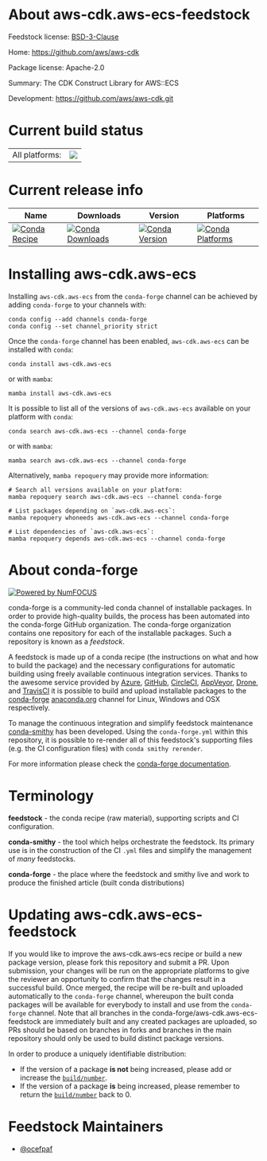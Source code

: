 About aws-cdk.aws-ecs-feedstock
===============================

Feedstock license: [BSD-3-Clause](https://github.com/conda-forge/aws-cdk.aws-ecs-feedstock/blob/main/LICENSE.txt)

Home: https://github.com/aws/aws-cdk

Package license: Apache-2.0

Summary: The CDK Construct Library for AWS::ECS

Development: https://github.com/aws/aws-cdk.git

Current build status
====================


<table><tr><td>All platforms:</td>
    <td>
      <a href="https://dev.azure.com/conda-forge/feedstock-builds/_build/latest?definitionId=19903&branchName=main">
        <img src="https://dev.azure.com/conda-forge/feedstock-builds/_apis/build/status/aws-cdk.aws-ecs-feedstock?branchName=main">
      </a>
    </td>
  </tr>
</table>

Current release info
====================

| Name | Downloads | Version | Platforms |
| --- | --- | --- | --- |
| [![Conda Recipe](https://img.shields.io/badge/recipe-aws--cdk.aws--ecs-green.svg)](https://anaconda.org/conda-forge/aws-cdk.aws-ecs) | [![Conda Downloads](https://img.shields.io/conda/dn/conda-forge/aws-cdk.aws-ecs.svg)](https://anaconda.org/conda-forge/aws-cdk.aws-ecs) | [![Conda Version](https://img.shields.io/conda/vn/conda-forge/aws-cdk.aws-ecs.svg)](https://anaconda.org/conda-forge/aws-cdk.aws-ecs) | [![Conda Platforms](https://img.shields.io/conda/pn/conda-forge/aws-cdk.aws-ecs.svg)](https://anaconda.org/conda-forge/aws-cdk.aws-ecs) |

Installing aws-cdk.aws-ecs
==========================

Installing `aws-cdk.aws-ecs` from the `conda-forge` channel can be achieved by adding `conda-forge` to your channels with:

```
conda config --add channels conda-forge
conda config --set channel_priority strict
```

Once the `conda-forge` channel has been enabled, `aws-cdk.aws-ecs` can be installed with `conda`:

```
conda install aws-cdk.aws-ecs
```

or with `mamba`:

```
mamba install aws-cdk.aws-ecs
```

It is possible to list all of the versions of `aws-cdk.aws-ecs` available on your platform with `conda`:

```
conda search aws-cdk.aws-ecs --channel conda-forge
```

or with `mamba`:

```
mamba search aws-cdk.aws-ecs --channel conda-forge
```

Alternatively, `mamba repoquery` may provide more information:

```
# Search all versions available on your platform:
mamba repoquery search aws-cdk.aws-ecs --channel conda-forge

# List packages depending on `aws-cdk.aws-ecs`:
mamba repoquery whoneeds aws-cdk.aws-ecs --channel conda-forge

# List dependencies of `aws-cdk.aws-ecs`:
mamba repoquery depends aws-cdk.aws-ecs --channel conda-forge
```


About conda-forge
=================

[![Powered by
NumFOCUS](https://img.shields.io/badge/powered%20by-NumFOCUS-orange.svg?style=flat&colorA=E1523D&colorB=007D8A)](https://numfocus.org)

conda-forge is a community-led conda channel of installable packages.
In order to provide high-quality builds, the process has been automated into the
conda-forge GitHub organization. The conda-forge organization contains one repository
for each of the installable packages. Such a repository is known as a *feedstock*.

A feedstock is made up of a conda recipe (the instructions on what and how to build
the package) and the necessary configurations for automatic building using freely
available continuous integration services. Thanks to the awesome service provided by
[Azure](https://azure.microsoft.com/en-us/services/devops/), [GitHub](https://github.com/),
[CircleCI](https://circleci.com/), [AppVeyor](https://www.appveyor.com/),
[Drone](https://cloud.drone.io/welcome), and [TravisCI](https://travis-ci.com/)
it is possible to build and upload installable packages to the
[conda-forge](https://anaconda.org/conda-forge) [anaconda.org](https://anaconda.org/)
channel for Linux, Windows and OSX respectively.

To manage the continuous integration and simplify feedstock maintenance
[conda-smithy](https://github.com/conda-forge/conda-smithy) has been developed.
Using the ``conda-forge.yml`` within this repository, it is possible to re-render all of
this feedstock's supporting files (e.g. the CI configuration files) with ``conda smithy rerender``.

For more information please check the [conda-forge documentation](https://conda-forge.org/docs/).

Terminology
===========

**feedstock** - the conda recipe (raw material), supporting scripts and CI configuration.

**conda-smithy** - the tool which helps orchestrate the feedstock.
                   Its primary use is in the construction of the CI ``.yml`` files
                   and simplify the management of *many* feedstocks.

**conda-forge** - the place where the feedstock and smithy live and work to
                  produce the finished article (built conda distributions)


Updating aws-cdk.aws-ecs-feedstock
==================================

If you would like to improve the aws-cdk.aws-ecs recipe or build a new
package version, please fork this repository and submit a PR. Upon submission,
your changes will be run on the appropriate platforms to give the reviewer an
opportunity to confirm that the changes result in a successful build. Once
merged, the recipe will be re-built and uploaded automatically to the
`conda-forge` channel, whereupon the built conda packages will be available for
everybody to install and use from the `conda-forge` channel.
Note that all branches in the conda-forge/aws-cdk.aws-ecs-feedstock are
immediately built and any created packages are uploaded, so PRs should be based
on branches in forks and branches in the main repository should only be used to
build distinct package versions.

In order to produce a uniquely identifiable distribution:
 * If the version of a package **is not** being increased, please add or increase
   the [``build/number``](https://docs.conda.io/projects/conda-build/en/latest/resources/define-metadata.html#build-number-and-string).
 * If the version of a package **is** being increased, please remember to return
   the [``build/number``](https://docs.conda.io/projects/conda-build/en/latest/resources/define-metadata.html#build-number-and-string)
   back to 0.

Feedstock Maintainers
=====================

* [@ocefpaf](https://github.com/ocefpaf/)

